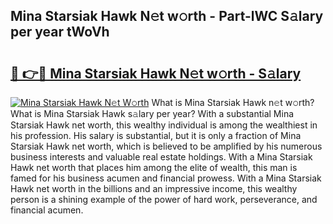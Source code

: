 ## Mina Starsiak Hawk N𝚎t w𝚘rth - Part-lWC S𝚊lary per year tWoVh

# <h2><a href="http://gc1hvue.nevu.top/?p=Mina+Starsiak+Hawk">🔗 👉🔴 Mina Starsiak Hawk N𝚎t w𝚘rth - S𝚊lary</a></h2>

[![Mina Starsiak Hawk N𝚎t W𝚘rth](https://i.imgur.com/Oavwk0R.jpeg)](http://gc1hvue.nevu.top/?p=Mina+Starsiak+Hawk)
What is Mina Starsiak Hawk n𝚎t w𝚘rth? What is Mina Starsiak Hawk s𝚊lary per year?
With a substantial Mina Starsiak Hawk net worth, this wealthy individual is among the wealthiest in his profession. His salary is substantial, but it is only a fraction of Mina Starsiak Hawk net worth, which is believed to be amplified by his numerous business interests and valuable real estate holdings. With a Mina Starsiak Hawk net worth that places him among the elite of wealth, this man is famed for his business acumen and financial prowess. With a Mina Starsiak Hawk net worth in the billions and an impressive income, this wealthy person is a shining example of the power of hard work, perseverance, and financial acumen.
